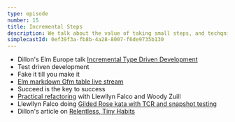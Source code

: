 ```yaml
---
type: episode
number: 15
title: Incremental Steps
description: We talk about the value of taking small steps, and techqniues to help break problems down in Elm.
simplecastId: 0ef39f3a-fb8b-4a28-8007-f6de9735b130
---
```


- Dillon's Elm Europe talk [Incremental Type Driven Development](https://www.youtube.com/watch?v=mrwn2HuWUiA)
- Test driven development
- Fake it till you make it
- [Elm markdown Gfm table live stream](https://www.youtube.com/watch?v=5Py9cKXMUrE)
- Succeed is the key to success
- [Practical refactoring](https://www.youtube.com/watch?v=aWiwDdx_rdo) with Llewllyn Falco and Woody Zuill
- Llewllyn Falco doing [Gilded Rose kata with TCR and snapshot testing](https://www.youtube.com/watch?v=wp6oSVDdbXQ)
- Dillon's article on [Relentless, Tiny Habits](https://incrementalelm.com/tips/relentless-tiny-habits)
